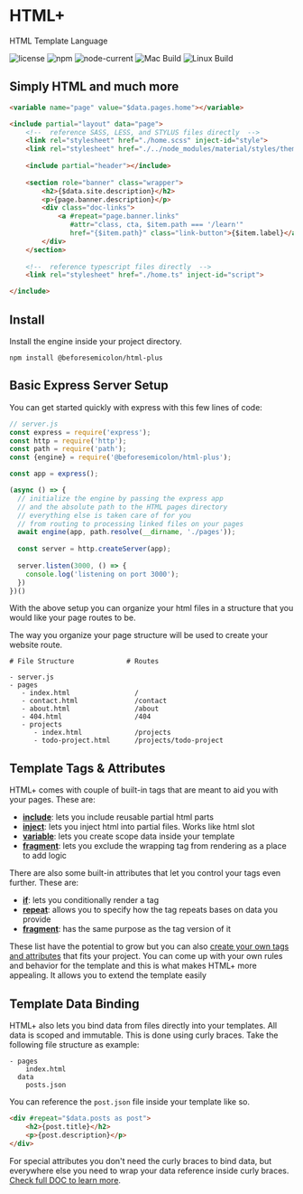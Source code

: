 # HTML+

HTML Template Language

![license](https://img.shields.io/github/license/beforesemicolon/html-plus)
![npm](https://img.shields.io/npm/v/@beforesemicolon/html-plus)
![node-current](https://img.shields.io/node/v/html-plus)
![Mac Build](https://github.com/beforesemicolon/html-plus/actions/workflows/mac.yml/badge.svg)
![Linux Build](https://github.com/beforesemicolon/html-plus/actions/workflows/linux.yml/badge.svg)

## Simply HTML and much more
```html
<variable name="page" value="$data.pages.home"></variable>

<include partial="layout" data="page">
    <!--  reference SASS, LESS, and STYLUS files directly  -->
    <link rel="stylesheet" href="./home.scss" inject-id="style">
    <link rel="stylesheet" href="./../node_modules/material/styles/theme.css" inject-id="style">
    
    <include partial="header"></include>
    
    <section role="banner" class="wrapper">
        <h2>{$data.site.description}</h2>
        <p>{page.banner.description}</p>
        <div class="doc-links">
            <a #repeat="page.banner.links"
               #attr="class, cta, $item.path === '/learn'"
               href="{$item.path}" class="link-button">{$item.label}</a>
        </div>
    </section>
    
    <!--  reference typescript files directly  -->
    <link rel="stylesheet" href="./home.ts" inject-id="script">

</include>
```

## Install
Install the engine inside your project directory.
```
npm install @beforesemicolon/html-plus
```

## Basic Express Server Setup
You can get started quickly with express with this few lines of code:

```javascript
// server.js
const express = require('express');
const http = require('http');
const path = require('path');
const {engine} = require('@beforesemicolon/html-plus');

const app = express();

(async () => {
  // initialize the engine by passing the express app
  // and the absolute path to the HTML pages directory
  // everything else is taken care of for you
  // from routing to processing linked files on your pages
  await engine(app, path.resolve(__dirname, './pages'));
  
  const server = http.createServer(app);
  
  server.listen(3000, () => {
    console.log('listening on port 3000');
  })
})()
```

With the above setup you can organize your html files in a structure that you would like
your page routes to be. 

The way you organize your page structure will be used to create your website route.
```
# File Structure             # Routes

- server.js
- pages
   - index.html                /
   - contact.html              /contact
   - about.html                /about
   - 404.html                  /404
   - projects
      - index.html             /projects
      - todo-project.html      /projects/todo-project
```

## Template Tags & Attributes
HTML+ comes with couple of built-in tags that are meant to aid you with your pages. These are:

* **[include](https://html-plus.beforesemicolon.com/documentation/api-reference/include-tag)**: lets you include reusable partial html parts
* **[inject](https://html-plus.beforesemicolon.com/documentation/api-reference/inject-tag)**: lets you inject html into partial files. Works like html slot
* **[variable](https://html-plus.beforesemicolon.com/documentation/api-reference/variable-tag)**: lets you create scope data inside your template
* **[fragment](https://html-plus.beforesemicolon.com/documentation/api-reference/fragment-tag)**: lets you exclude the wrapping tag from rendering as a place to add logic

There are also some built-in attributes that let you control your tags even further. These are:

* **[if](https://html-plus.beforesemicolon.com/documentation/api-reference/if-attribute)**: lets you conditionally render a tag
* **[repeat](https://html-plus.beforesemicolon.com/documentation/api-reference/repeat-attribute)**: allows you to specify how the tag repeats bases on data you provide
* **[fragment](https://html-plus.beforesemicolon.com/documentation/api-reference/fragment-attribute)**: has the same purpose as the tag version of it

These list have the potential to grow but you can also [create your own tags and attributes](https://html-plus.beforesemicolon.com/documentation/advanced-templating)
that fits your project. You can come up with your own rules and behavior for the template and this
is what makes HTML+ more appealing. It allows you to extend the template easily

## Template Data Binding

HTML+ also lets you bind data from files directly into your templates. 
All data is scoped and immutable. This is done using curly braces. Take the following file structure as example:

```
- pages
    index.html
  data
    posts.json
```

You can reference the `post.json` file inside your template like so.

```html
<div #repeat="$data.posts as post">
    <h2>{post.title}</h2>
    <p>{post.description}</p>
</div>
```

For special attributes you don't need the curly braces to bind data, but everywhere else you need to wrap
your data reference inside curly braces. [Check full DOC to learn more](https://html-plus.beforesemicolon.com/documentation/).

